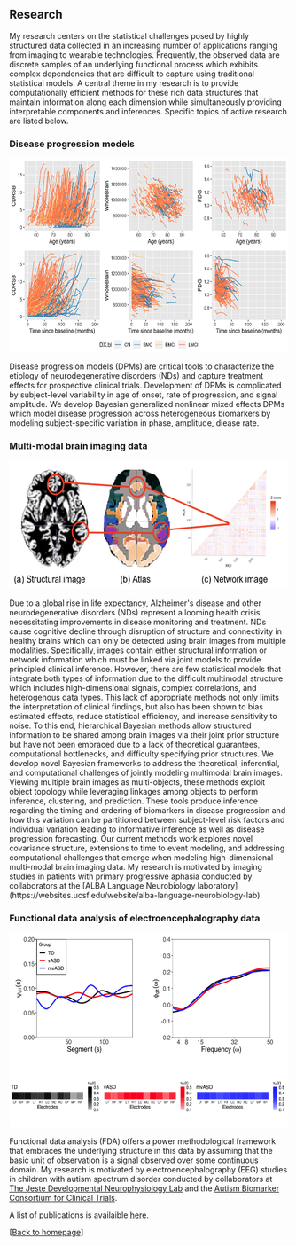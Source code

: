 ## Research

My research centers on the statistical challenges posed by highly structured data collected in an increasing number of applications ranging from imaging to wearable technologies. Frequently, the observed data are discrete samples of an underlying functional process which exhibits complex dependencies that are difficult to capture using traditional statistical models. A central theme in my research is to provide computationally efficient methods for these rich data structures that maintain information along each dimension while simultaneously providing interpretable components and inferences. Specific topics of active research are listed below.

### Disease progression models
<p align="center">
<img width="580" height="350" src="./images/tadpole.png">
</p>

Disease progression models (DPMs) are critical tools to characterize the etiology of neurodegenerative disorders (NDs) and capture treatment effects for prospective clinical trials. Development of DPMs is complicated by subject-level variability in age of onset, rate of progression, and signal amplitude. We develop Bayesian generalized nonlinear mixed effects DPMs which model disease progression across heterogeneous biomarkers
by modeling subject-specific variation in phase, amplitude, diease rate. 

### Multi-modal brain imaging data
<p align="center">
<img width="580" height="232" src="./images/multimodal.png">
</p>
Due to a global rise in life expectancy, Alzheimer's disease and other neurodegenerative disorders (NDs) represent a looming health crisis necessitating improvements in disease monitoring and treatment. NDs cause cognitive decline through disruption of structure and connectivity in healthy brains which can only be detected using brain images from multiple modalities. Specifically, images contain either structural information or network information which must be linked via joint models to provide principled clinical inference. However, there are few statistical models that integrate both types of information due to the difficult multimodal structure which includes high-dimensional signals, complex correlations, and heterogenous data types. This lack of appropriate methods not only limits the interpretation of clinical findings, but also has been shown to bias estimated effects, reduce statistical efficiency, and increase sensitivity to noise. To this end, hierarchical Bayesian methods allow structured information to be shared among brain images via their joint prior structure but have not been embraced due to a lack of theoretical guarantees, computational bottlenecks, and difficulty specifying prior structures. We develop novel Bayesian frameworks to address the theoretical, inferential, and computational challenges of jointly modeling multimodal brain images. Viewing multiple brain images as multi-objects, these methods exploit object topology while leveraging linkages among objects to perform inference, clustering, and prediction. These tools produce inference regarding the timing and ordering of biomarkers in disease progression and how this variation can be partitioned between subject-level risk factors and individual variation leading to informative inference as well as disease progression forecasting. Our current methods work explores novel covariance structure, extensions to time to event modeling, and addressing computational challenges that emerge when modeling high-dimensional multi-modal brain imaging data. My research is motivated by imaging studies in patients with primary progressive aphasia conducted by collaborators at the [ALBA Language Neurobiology laboratory](https://websites.ucsf.edu/website/alba-language-neurobiology-lab).

### Functional data analysis of electroencephalography data
<p align="center">
<img width="580" height="350" src="./images/hpca.png">
</p>

Functional data analysis (FDA) offers a power methodological framework that embraces the underlying structure in this data by assuming that the basic unit of observation is a signal observed over some continuous domain. My research is motivated by electroencephalography (EEG) studies in children with autism spectrum disorder conducted by collaborators at [The Jeste Developmental Neurophysiology Lab](http://jestelab.org/) and the [Autism Biomarker Consortium for Clinical Trials](https://medicine.yale.edu/ycci/researchers/autism/).


A list of publications is availaible [here](publications.md). 

[ [Back to homepage] ](./)

